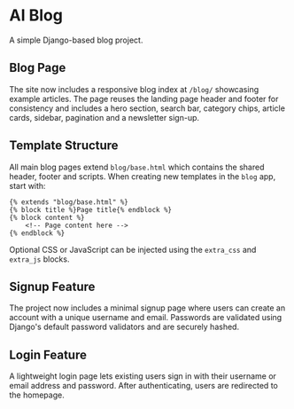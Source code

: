 # AI Blog

A simple Django-based blog project.

## Blog Page

The site now includes a responsive blog index at `/blog/` showcasing example
articles. The page reuses the landing page header and footer for consistency and
includes a hero section, search bar, category chips, article cards, sidebar,
pagination and a newsletter sign-up.

## Template Structure

All main blog pages extend `blog/base.html` which contains the shared header,
footer and scripts. When creating new templates in the `blog` app, start with:

```django
{% extends "blog/base.html" %}
{% block title %}Page title{% endblock %}
{% block content %}
    <!-- Page content here -->
{% endblock %}
```

Optional CSS or JavaScript can be injected using the `extra_css` and
`extra_js` blocks.

## Signup Feature

The project now includes a minimal signup page where users can create an account
with a unique username and email. Passwords are validated using Django's default
password validators and are securely hashed.

## Login Feature

A lightweight login page lets existing users sign in with their username or
email address and password. After authenticating, users are redirected to the
homepage.
